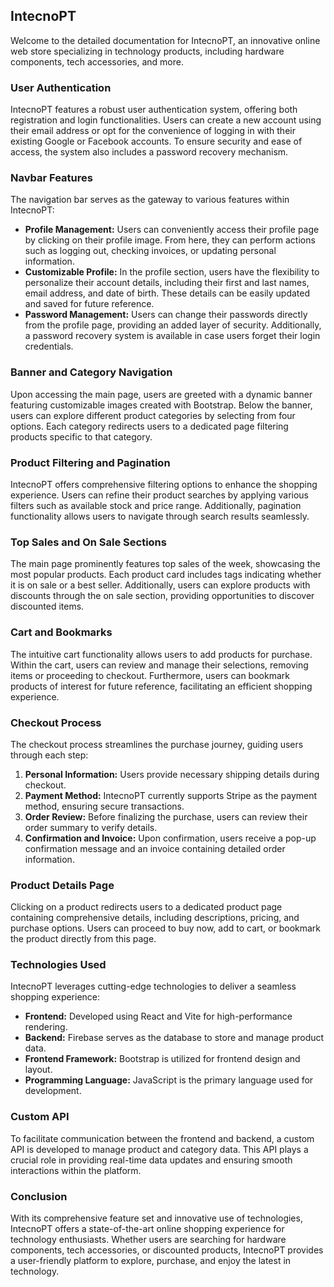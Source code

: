 ## IntecnoPT

Welcome to the detailed documentation for IntecnoPT, an innovative online web store specializing in technology products, including hardware components, tech accessories, and more.

### User Authentication
IntecnoPT features a robust user authentication system, offering both registration and login functionalities. Users can create a new account using their email address or opt for the convenience of logging in with their existing Google or Facebook accounts. To ensure security and ease of access, the system also includes a password recovery mechanism.

### Navbar Features
The navigation bar serves as the gateway to various features within IntecnoPT:

- **Profile Management:** Users can conveniently access their profile page by clicking on their profile image. From here, they can perform actions such as logging out, checking invoices, or updating personal information.
- **Customizable Profile:** In the profile section, users have the flexibility to personalize their account details, including their first and last names, email address, and date of birth. These details can be easily updated and saved for future reference.
- **Password Management:** Users can change their passwords directly from the profile page, providing an added layer of security. Additionally, a password recovery system is available in case users forget their login credentials.

### Banner and Category Navigation
Upon accessing the main page, users are greeted with a dynamic banner featuring customizable images created with Bootstrap. Below the banner, users can explore different product categories by selecting from four options. Each category redirects users to a dedicated page filtering products specific to that category.

### Product Filtering and Pagination
IntecnoPT offers comprehensive filtering options to enhance the shopping experience. Users can refine their product searches by applying various filters such as available stock and price range. Additionally, pagination functionality allows users to navigate through search results seamlessly.

### Top Sales and On Sale Sections
The main page prominently features top sales of the week, showcasing the most popular products. Each product card includes tags indicating whether it is on sale or a best seller. Additionally, users can explore products with discounts through the on sale section, providing opportunities to discover discounted items.

### Cart and Bookmarks
The intuitive cart functionality allows users to add products for purchase. Within the cart, users can review and manage their selections, removing items or proceeding to checkout. Furthermore, users can bookmark products of interest for future reference, facilitating an efficient shopping experience.

### Checkout Process
The checkout process streamlines the purchase journey, guiding users through each step:

1. **Personal Information:** Users provide necessary shipping details during checkout.
2. **Payment Method:** IntecnoPT currently supports Stripe as the payment method, ensuring secure transactions.
3. **Order Review:** Before finalizing the purchase, users can review their order summary to verify details.
4. **Confirmation and Invoice:** Upon confirmation, users receive a pop-up confirmation message and an invoice containing detailed order information.

### Product Details Page
Clicking on a product redirects users to a dedicated product page containing comprehensive details, including descriptions, pricing, and purchase options. Users can proceed to buy now, add to cart, or bookmark the product directly from this page.

### Technologies Used
IntecnoPT leverages cutting-edge technologies to deliver a seamless shopping experience:

- **Frontend:** Developed using React and Vite for high-performance rendering.
- **Backend:** Firebase serves as the database to store and manage product data.
- **Frontend Framework:** Bootstrap is utilized for frontend design and layout.
- **Programming Language:** JavaScript is the primary language used for development.

### Custom API
To facilitate communication between the frontend and backend, a custom API is developed to manage product and category data. This API plays a crucial role in providing real-time data updates and ensuring smooth interactions within the platform.

### Conclusion
With its comprehensive feature set and innovative use of technologies, IntecnoPT offers a state-of-the-art online shopping experience for technology enthusiasts. Whether users are searching for hardware components, tech accessories, or discounted products, IntecnoPT provides a user-friendly platform to explore, purchase, and enjoy the latest in technology.
